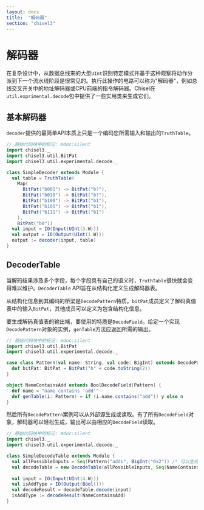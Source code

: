 ```yaml
---
layout: docs
title:  "解码器"
section: "chisel3"
---
```


# 解码器

在复杂设计中，从数据总线来的大型`UInt`识别特定模式并基于这种观察将动作分派到下一个流水线阶段是很常见的。执行此操作的电路可以称为"解码器"，例如总线交叉开关中的地址解码器或CPU前端的指令解码器。Chisel在`util.exprimental.decode`包中提供了一些实用类来生成它们。

## 基本解码器
`decoder`提供的最简单API本质上只是一个编码您所需输入和输出的`TruthTable`。
```scala
// 原始代码块中的标记: mdoc:silent
import chisel3._
import chisel3.util.BitPat
import chisel3.util.experimental.decode._

class SimpleDecoder extends Module {
  val table = TruthTable(
    Map(
      BitPat("b001") -> BitPat("b?"),
      BitPat("b010") -> BitPat("b?"),
      BitPat("b100") -> BitPat("b1"),
      BitPat("b101") -> BitPat("b1"),
      BitPat("b111") -> BitPat("b1")
    ),
    BitPat("b0"))
  val input = IO(Input(UInt(3.W)))
  val output = IO(Output(UInt(1.W)))
  output := decoder(input, table)
}
```

## DecoderTable
当解码结果涉及多个字段，每个字段具有自己的语义时，`TruthTable`很快就会变得难以维护。`DecoderTable` API旨在从结构化定义生成解码器表。

从结构化信息到其编码的桥梁是`DecodePattern`特质。`bitPat`成员定义了解码真值表中的输入`BitPat`，其他成员可以定义为包含结构化信息。

要生成解码真值表的输出端，要使用的特质是`DecodeField`。给定一个实现`DecodePattern`对象的实例，`genTable`方法应返回所需的输出。

```scala
// 原始代码块中的标记: mdoc:silent
import chisel3.util.BitPat
import chisel3.util.experimental.decode._

case class Pattern(val name: String, val code: BigInt) extends DecodePattern {
  def bitPat: BitPat = BitPat("b" + code.toString(2))
}

object NameContainsAdd extends BoolDecodeField[Pattern] {
  def name = "name contains 'add'"
  def genTable(i: Pattern) = if (i.name.contains("add")) y else n
}
```

然后所有`DecodePattern`案例可以从外部源生成或读取。有了所有`DecodeField`对象，解码器可以轻松生成，输出可以由相应的`DecodeField`读取。
```scala
// 原始代码块中的标记: mdoc:silent
import chisel3._
import chisel3.util.experimental.decode._

class SimpleDecodeTable extends Module {
  val allPossibleInputs = Seq(Pattern("addi", BigInt("0x2")) /* 可以生成 */)
  val decodeTable = new DecodeTable(allPossibleInputs, Seq(NameContainsAdd))
  
  val input = IO(Input(UInt(4.W)))
  val isAddType = IO(Output(Bool()))
  val decodeResult = decodeTable.decode(input)
  isAddType := decodeResult(NameContainsAdd)
}
```

